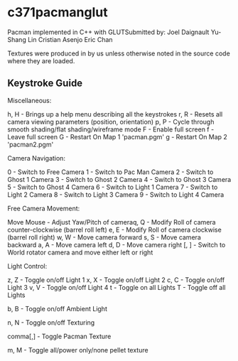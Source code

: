 c371pacmanglut
==============

Pacman implemented in C++ with GLUTSubmitted by:
Joel Daignault
Yu-Shang Lin
Cristian Asenjo
Eric Chan

Textures were produced in by us unless otherwise noted in the source code where they are loaded.

Keystroke Guide
---------------

Miscellaneous:

h, H - Brings up a help menu describing all the keystrokes
r, R - Resets all camera viewing parameters (position, orientation)
p, P - Cycle through smooth shading/flat shading/wireframe mode
F    - Enable full screen
f    - Leave full screen
G    - Restart On Map 1 'pacman.pgm'
g    - Restart On Map 2 'pacman2.pgm'

Camera Navigation:

0 - Switch to Free Camera
1 - Switch to Pac Man Camera
2 - Switch to Ghost 1 Camera
3 - Switch to Ghost 2 Camera
4 - Switch to Ghost 3 Camera
5 - Switch to Ghost 4 Camera
6 - Switch to Light 1 Camera
7 - Switch to Light 2 Camera
8 - Switch to Light 3 Camera
9 - Switch to Light 4 Camera

Free Camera Movement:

Move Mouse - Adjust Yaw/Pitch of cameraq, Q - Modify Roll of camera counter-clockwise (barrel roll left)
e, E - Modify Roll of camera clockwise (barrel roll right)
w, W - Move camera forward
s, S - Move camera backward
a, A - Move camera left
d, D - Move camera right
[, ] - Switch to World rotator camera and move either left or right

Light Control:

z, Z - Toggle on/off Light 1
x, X - Toggle on/off Light 2
c, C - Toggle on/off Light 3
v, V - Toggle on/off Light 4
t - Toggle on all Lights
T - Toggle off all Lights

b, B - Toggle on/off Ambient Light

n, N - Toggle on/off Texturing

comma[,] - Toggle Pacman Texture

m, M - Toggle all/power only/none pellet texture

